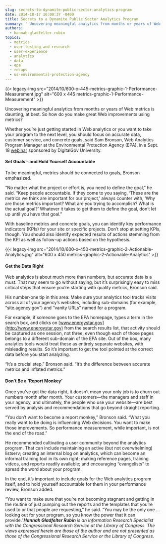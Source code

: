 ```yaml
---
slug: secrets-to-dynamite-public-sector-analytics-program
date: 2014-10-17 10:00:37 -0400
title: Secrets to a Dynamite Public Sector Analytics Program
summary: ' Uncovering meaningful analytics from months or years of Web metrics is daunting, at best. So how do you make great Web improvements using metrics? Whether you’re just getting started in Web analytics or you want to take your program to the next level, you should focus on'
authors:
  - hannah-gladfelter-rubin
topics:
  - metrics
  - user-testing-and-research
  - user-experience
  - analytics
  - data
  - epa
  - recaps
  - us-environmental-protection-agency
---
```


{{< legacy-img src="2014/10/600-x-445-metrics-graphic-1-Performance-Measurement.jpg" alt="600 x 445 metrics-graphic-1-Performance-Measurement" >}}

Uncovering meaningful analytics from months or years of Web metrics is daunting, at best. So how do you make great Web improvements using metrics?

Whether you’re just getting started in Web analytics or you want to take your program to the next level, you should focus on accurate data, customer service, and concrete goals, said Sam Bronson, Web Analytics Program Manager at the Environmental Protection Agency (EPA), in a Sept. 18 [webinar](http://www.youtube.com/watch?v=v_tkV8A8Co4&list=UU5V8jrK77-8gsa9RL_taG9A) sponsored by DigitalGov University.

#### Set Goals – and Hold Yourself Accountable

To be meaningful, metrics should be connected to goals, Bronson emphasized.

“No matter what the project or effort is, you need to define the goal,” he said. “Keep people accountable. If they come to you saying, ‘These are the metrics we think are important for our project,’ always counter with, ‘Why are those metrics important? What are you trying to accomplish? What is the actual goal?’ Whatever it takes to get them to define the goal, don’t let up until you have that goal.”

With baseline metrics and concrete goals, you can identify key performance indicators (KPIs) for your site or specific projects. Don’t stop at setting KPIs, though. You should also identify expected results of actions stemming from the KPI as well as follow-up actions based on the hypothesis.

{{< legacy-img src="2014/10/600-x-450-metrics-graphic-2-Actionable-Analytics.jpg" alt="600 x 450 metrics-graphic-2-Actionable-Analytics" >}}

#### Get the Data Right

Web analytics is about much more than numbers, but accurate data is a must. That may seem to go without saying, but it’s surprisingly easy to miss critical steps that ensure you’re starting with quality metrics, Bronson said.

His number-one tip in this area: Make sure your analytics tool tracks visits across all of your agency’s websites, including sub-domains (for example, “site.agency.gov”) and “vanity URLs” named for a program.

For example, if someone goes to the EPA homepage, types a term in the search box, and clicks on [www.energystar.gov](http://www.energystar.gov) from the search results list, that activity should be captured as one session, not three, even though each of those pages belongs to a different sub-domain of the EPA site. Out of the box, many analytics tools would treat these as entirely separate websites, with misleading results. So it’s important to get the tool pointed at the correct data before you start analyzing.

“It’s a crucial step,” Bronson said. “It’s the difference between accurate metrics and inflated metrics.”

#### Don’t Be a ‘Report Monkey’

Once you&#8217;ve got the data right, it doesn&#8217;t mean your only job is to churn out numbers month after month. Your customers—the managers and staff in your agency, and ultimately, the people who use your website—are best served by analysis and recommendations that go beyond straight reporting.

“You don’t want to become a report monkey,” Bronson said. “What you really want to be doing is influencing Web decisions. You want to make those improvements. So performance measurement, while important, is not the end of the road.”

He recommended cultivating a user community beyond the analytics program. That can include maintaining an active (but not overwhelming) listserv; creating an internal blog on analytics, which can become an informal training tool in its own right; making reference pages, training videos, and reports readily available; and encouraging “evangelists” to spread the word about your program.

In the end, it’s important to include goals for the Web analytics program itself, and to hold yourself accountable for them in your performance review, Bronson added.

“You want to make sure that you’re not becoming stagnant and getting in the routine of just pumping out the reports and the templates that you’re used to or that people are requesting,” he said. “You may be the only one … looking out for your program, so you know the power that it can provide.”_**Hannah Gladfelter Rubin** is an Information Research Specialist with the Congressional Research Service at the Library of Congress. The views expressed herein are those of the author and are not presented as those of the Congressional Research Service or the Library of Congress._